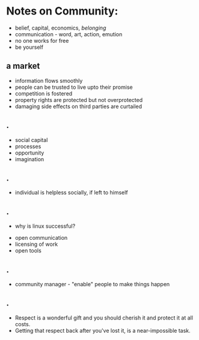 # Notes on Community:
 * belief, capital, economics, *belonging*
 * communication - word, art, action, emution
 * no one works for free
 * be yourself

## a market
 - information flows smoothly
 - people can be trusted to live upto their promise
 - competition is fostered
 - property rights are protected but not overprotected
 - damaging side effects on third parties are curtailed

## .
* social capital
* processes
* opportunity
* imagination

## .
* individual is helpless socially, if left to himself

## .
* why is linux successful?
 - open communication
 - licensing of work
 - open tools

## .
* community manager - "enable" people to make things happen

## .
* Respect is a wonderful gift and you should cherish it and protect it at all costs.
* Getting that respect back after you've lost it, is a near-impossible task.
